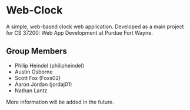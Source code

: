 # Web-Clock
A simple, web-based clock web application. Developed as a main project for CS 37200: Web App Development at Purdue Fort Wayne.
## Group Members
* Philip Heindel (philipheindel)
* Austin Osborne
* Scott Fox (Foxs02)
* Aaron Jordan (jordaj01)
* Nathan Lantz

More information will be added in the future.

